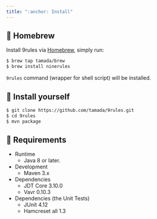 ```yaml
---
title: ":anchor: Install"
---
```


## :beer: Homebrew

Install 9rules via [Homebrew](https://brew.sh), simply run:

```sh
$ brew tap tamada/brew
$ brew install ninerules
```

`9rules` command (wrapper for shell script) will be installed.

## :muscle: Install yourself

```sh
$ git clone https://github.com/tamada/9rules.git
$ cd 9rules
$ mvn package
```

## :briefcase: Requirements

* Runtime
    * Java 8 or later.
* Development
    * Maven 3.x
* Dependencies
    * JDT Core 3.10.0
    * Vavr 0.10.3
* Dependencies (the Unit Tests)
    * JUnit 4.12
    * Hamcreset all 1.3
